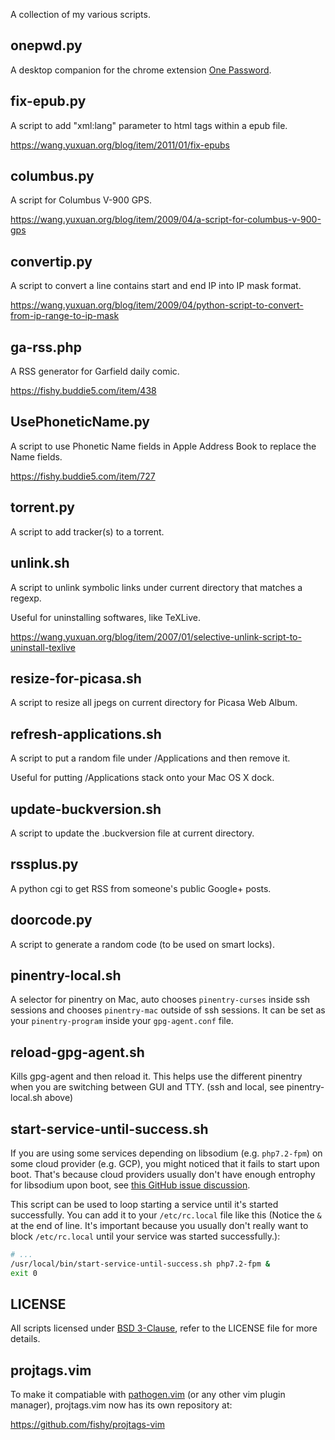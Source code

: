 A collection of my various scripts.

## onepwd.py

A desktop companion for the chrome extension
[One Password](https://chrome.google.com/webstore/detail/pahmlghhaoabdlhnkmmjbkcmdamjccjj).

## fix-epub.py

A script to add "xml:lang" parameter to html tags within a epub file.

https://wang.yuxuan.org/blog/item/2011/01/fix-epubs

## columbus.py

A script for Columbus V-900 GPS.

https://wang.yuxuan.org/blog/item/2009/04/a-script-for-columbus-v-900-gps

## convertip.py

A script to convert a line contains start and end IP into IP mask format. 

https://wang.yuxuan.org/blog/item/2009/04/python-script-to-convert-from-ip-range-to-ip-mask

## ga-rss.php

A RSS generator for Garfield daily comic.

https://fishy.buddie5.com/item/438

## UsePhoneticName.py

A script to use Phonetic Name fields in Apple Address Book to replace the Name fields.

https://fishy.buddie5.com/item/727

## torrent.py

A script to add tracker(s) to a torrent.

## unlink.sh

A script to unlink symbolic links under current directory that matches a regexp.

Useful for uninstalling softwares, like TeXLive.

https://wang.yuxuan.org/blog/item/2007/01/selective-unlink-script-to-uninstall-texlive

## resize-for-picasa.sh

A script to resize all jpegs on current directory for Picasa Web Album.

## refresh-applications.sh

A script to put a random file under /Applications and then remove it.

Useful for putting /Applications stack onto your Mac OS X dock.

## update-buckversion.sh

A script to update the .buckversion file at current directory.

## rssplus.py

A python cgi to get RSS from someone's public Google+ posts.

## doorcode.py

A script to generate a random code (to be used on smart locks).

## pinentry-local.sh

A selector for pinentry on Mac,
auto chooses `pinentry-curses` inside ssh sessions and chooses `pinentry-mac`
outside of ssh sessions.
It can be set as your `pinentry-program` inside your `gpg-agent.conf` file.

## reload-gpg-agent.sh

Kills gpg-agent and then reload it.
This helps use the different pinentry when you are switching between GUI and
TTY. (ssh and local, see pinentry-local.sh above)

## start-service-until-success.sh

If you are using some services depending on libsodium (e.g. `php7.2-fpm`)
on some cloud provider (e.g. GCP),
you might noticed that it fails to start upon boot.
That's because cloud providers usually don't have enough entrophy for libsodium
upon boot, see
[this GitHub issue discussion](https://github.com/jedisct1/libsodium-php/issues/94).

This script can be used to loop starting a service until it's started
successfully.
You can add it to your `/etc/rc.local` file like this
(Notice the `&` at the end of line.
It's important because you usually don't really want to block `/etc/rc.local`
until your service was started successfully.):

```sh
# ...
/usr/local/bin/start-service-until-success.sh php7.2-fpm &
exit 0
```

## LICENSE

All scripts licensed under
[BSD 3-Clause](https://opensource.org/licenses/BSD-3-Clause),
refer to the LICENSE file for more details.

## projtags.vim

To make it compatiable with
[pathogen.vim](https://github.com/tpope/vim-pathogen)
(or any other vim plugin manager), projtags.vim now has its own repository at:

https://github.com/fishy/projtags-vim
